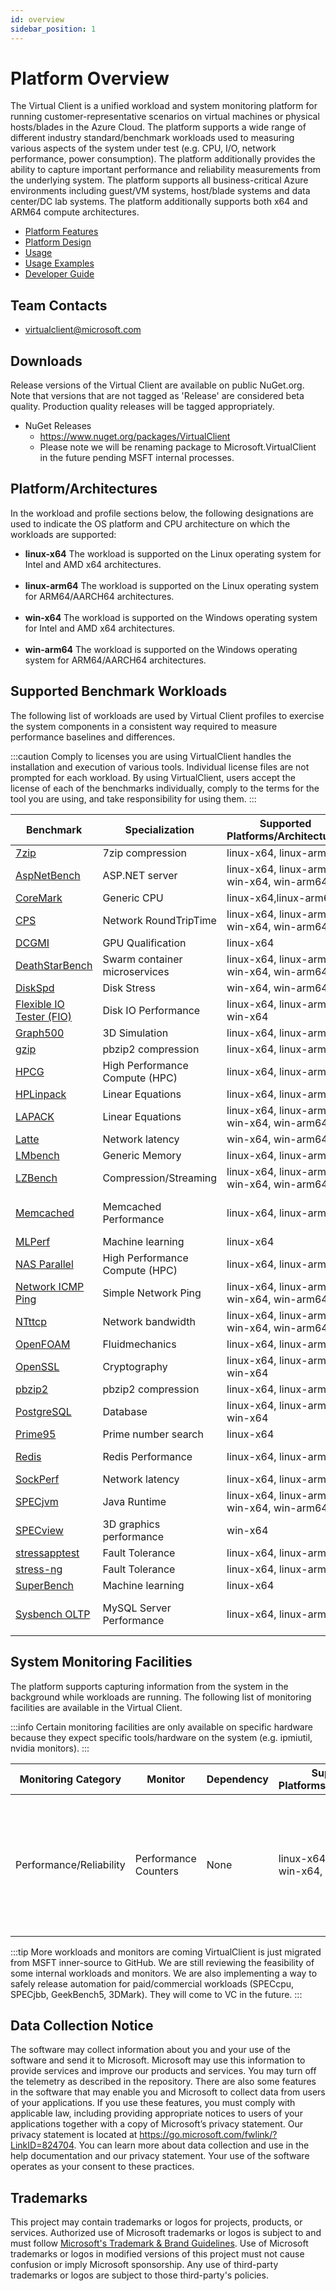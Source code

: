 ```yaml
---
id: overview
sidebar_position: 1
---
```


# Platform Overview
The Virtual Client is a unified workload and system monitoring platform for running customer-representative scenarios on virtual machines or physical hosts/blades in the Azure Cloud.
The platform supports a wide range of different industry standard/benchmark workloads used to measuring various aspects of the system under test (e.g. CPU, I/O, network performance, power consumption).
The platform additionally provides the ability to capture important performance and reliability measurements from the underlying system. The platform supports all business-critical
Azure environments including guest/VM systems, host/blade systems and data center/DC lab systems. The platform additionally supports both x64 and ARM64 compute architectures.

* [Platform Features](./0010-features.md)
* [Platform Design](./0020-design.md)
* [Usage](../guides/0010-command-line.md)
* [Usage Examples](../guides/0200-usage-examples.md)
* [Developer Guide](../developing/0010-develop-guide.md)

## Team Contacts
* [virtualclient@microsoft.com](mailto:virtualclient@microsoft.com)

## Downloads
Release versions of the Virtual Client are available on public NuGet.org. Note that versions that are not tagged as 'Release'
are considered beta quality. Production quality releases will be tagged appropriately.

* NuGet Releases
    * https://www.nuget.org/packages/VirtualClient
    * Please note we will be renaming package to Microsoft.VirtualClient in the future pending MSFT internal processes.

## Platform/Architectures
In the workload and profile sections below, the following designations are used to indicate the OS platform and CPU architecture on which the workloads are supported:
* **linux-x64**
  The workload is supported on the Linux operating system for Intel and AMD x64 architectures.<br/><br/>
* **linux-arm64**
  The workload is supported on the Linux operating system for ARM64/AARCH64 architectures.<br/><br/>
* **win-x64**
  The workload is supported on the Windows operating system for Intel and AMD x64 architectures.<br/><br/>
* **win-arm64**
  The workload is supported on the Windows operating system for ARM64/AARCH64 architectures.


## Supported Benchmark Workloads
The following list of workloads are used by Virtual Client profiles to exercise the system components in a consistent way required to measure performance baselines and differences.

:::caution Comply to licenses you are using
VirtualClient handles the installation and execution of various tools. Individual license files are not prompted for each workload. By using VirtualClient, users accept the license of each of the benchmarks individually, comply to the terms for the tool you are using, and take responsibility for using them.
:::

| **Benchmark** | **Specialization** | **Supported Platforms/Architectures** | **License(s)**  |
|---|---|---|---|
| [7zip](../workloads/compression/7zip.md) | 7zip compression | linux-x64, linux-arm64 | [GNU LGPL](https://www.7-zip.org/faq.html)  |
| [AspNetBench](../workloads/aspnetbench/aspnetbench.md) | ASP.NET server | linux-x64, linux-arm64, win-x64, win-arm64 | [**ASP.NET**:MIT](https://github.com/dotnet/aspnetcore/blob/main/LICENSE.txt)<br/>[**Bombardier**:MIT](https://github.com/codesenberg/bombardier/blob/master/LICENSE)  |
| [CoreMark](../workloads/coremark/coremark.md) | Generic CPU | linux-x64,linux-arm64 | [Apache+Custom](https://github.com/eembc/coremark/blob/main/LICENSE.md)  |
| [CPS](../workloads/network-suite/network-suite.md) | Network RoundTripTime | linux-x64, linux-arm64, win-x64, win-arm64 | MSFT developed  |
| [DCGMI](../workloads/dcgmi/dcgmi.md)| GPU Qualification| linux-x64 | [Apache-2.0](https://github.com/NVIDIA/DCGM/blob/master/LICENSE)
| [DeathStarBench](../workloads/deathstarbench/deathstarbench.md) | Swarm container microservices | linux-x64, linux-arm64, win-x64, win-arm64 | [Apache-2.0](https://github.com/delimitrou/DeathStarBench/blob/master/LICENSE)  |
| [DiskSpd](../workloads/diskspd/diskspd.md) | Disk Stress | win-x64, win-arm64 | [MIT](https://github.com/microsoft/diskspd/blob/master/LICENSE)  |
| [Flexible IO Tester (FIO)](../workloads/fio/fio.md) | Disk IO Performance | linux-x64, linux-arm64, win-x64 | [GPL-2.0](https://github.com/axboe/fio/blob/master/COPYING)  |
| [Graph500](../workloads/graph500/graph500.md) | 3D Simulation | linux-x64, linux-arm64 | [Custom](https://github.com/graph500/graph500/blob/newreference/license.txt)  |
| [gzip](../workloads/compression/gzip.md) | pbzip2 compression | linux-x64, linux-arm64 | [GPL](https://www.gnu.org/software/gzip/)  |
| [HPCG](../workloads/hpcg/hpcg.md) | High Performance Compute (HPC) | linux-x64, linux-arm64 | [Custom](https://github.com/hpcg-benchmark/hpcg/blob/master/COPYING)  |
| [HPLinpack](../workloads/hplinpack/hplinpack.md) | Linear Equations | linux-x64, linux-arm64| [IBM](https://netlib.org/benchmark/hpl/IBM_LICENSE.TXT)  |
| [LAPACK](../workloads/lapack/lapack.md) | Linear Equations | linux-x64, linux-arm64, win-x64, win-arm64 | [Custom](https://github.com/Reference-LAPACK/lapack/blob/master/LICENSE)  |
| [Latte](../workloads/network-suite/network-suite.md) | Network latency | win-x64, win-arm64 | [MIT](https://github.com/microsoft/latte/blob/main/LICENSE)  |
| [LMbench](../workloads/lmbench/lmbench.md) | Generic Memory | linux-x64, linux-arm64 | [GPL-2.0](https://github.com/intel/lmbench/blob/master/COPYING)  |
| [LZBench](https://github.com/inikep/lzbench ) | Compression/Streaming | linux-x64, linux-arm64, win-x64, win-arm64 | [None](https://github.com/inikep/lzbench)  |
| [Memcached](../workloads/memcached/memcached.md) | Memcached Performance | linux-x64, linux-arm64 | [**memcached**:BSD-3](https://github.com/memcached/memcached/blob/master/LICENSE)<br/>[**Memtier**:GPL-2.0](https://github.com/RedisLabs/memtier_benchmark/blob/master/COPYING)  |
| [MLPerf](../workloads/mlperf/mlperf.md) | Machine learning | linux-x64 | [Custom](https://github.com/mlcommons/training/blob/master/LICENSE.md)  |
| [NAS Parallel](../workloads/nasparallel/nasparallel.md) | High Performance Compute (HPC) | linux-x64, linux-arm64 | [NASA-1.3](https://opensource.org/licenses/nasa1.3.php)  |
| [Network ICMP Ping](../workloads/network-ping/network-ping.md) | Simple Network Ping | linux-x64, linux-arm64, win-x64, win-arm64 | [MIT](https://github.com/microsoft/VirtualClient/blob/main/LICENSE)  |
| [NTttcp](../workloads/network-suite/network-suite.md) | Network bandwidth | linux-x64, linux-arm64, win-x64, win-arm64 | [MIT](https://github.com/microsoft/ntttcp/blob/main/LICENSE)  |
| [OpenFOAM](../workloads/openfoam/openfoam.md) | Fluidmechanics | linux-x64, linux-arm64 | [Custom](https://github.com/OpenFOAM/OpenFOAM-10/blob/master/COPYING)  |
| [OpenSSL](../workloads/openssl/openssl.md) | Cryptography | linux-x64, linux-arm64, win-x64 | [Apache-2.0](https://github.com/openssl/openssl/blob/master/LICENSE.txt)  |
| [pbzip2](../workloads/compression/pbzip2.md) | pbzip2 compression | linux-x64, linux-arm64 | [BSD](http://compression.great-site.net/pbzip2/)  |
| [PostgreSQL](../workloads/postgresql//postgresql.md) | Database | linux-x64, linux-arm64, win-x64 | [PostgreSQL](https://www.postgresql.org/about/licence/)
| [Prime95](../workloads/prime95/prime95.md) | Prime number search | linux-x64 | [Custom](https://www.mersenne.org/legal/)  |
| [Redis](../workloads/redis/redis.md) | Redis Performance | linux-x64, linux-arm64 | [**Redis**:BSD-3](https://github.com/redis/redis/blob/unstable/COPYING)<br/>[**Memtier**:GPL-2.0](https://github.com/RedisLabs/memtier_benchmark/blob/master/COPYING)  |
| [SockPerf](../workloads/network-suite/network-suite.md) | Network latency | linux-x64, linux-arm64 | [Custom](https://github.com/Mellanox/sockperf/blob/sockperf_v2/copying)  |
| [SPECjvm](../workloads/specjvm/specjvm.md) | Java Runtime | linux-x64, linux-arm64, win-x64, win-arm64 | [SPEC](https://www.spec.org/spec/docs/SPEC_General_License.pdf)  |
| [SPECview](../workloads/specview/specview.md) | 3D graphics performance | win-x64 | [SPEC](https://gwpg.spec.org/benchmarks/benchmark/specviewperf-2020-v3-0/)  |
| [stressapptest](../workloads/stressapptest/stressapptest.md) | Fault Tolerance | linux-x64, linux-arm64 | [Apache-2.0](https://github.com/stressapptest/stressapptest/blob/master/NOTICE)  |
| [stress-ng](../workloads/stress-ng/stress-ng.md) | Fault Tolerance | linux-x64, linux-arm64 | [GPL-2.0](https://github.com/ColinIanKing/stress-ng/blob/master/COPYING)  |
| [SuperBench](../workloads/superbenchmark/superbenchmark.md) | Machine learning | linux-x64 | [MIT](https://github.com/microsoft/superbenchmark/blob/main/LICENSE)  |
| [Sysbench OLTP](../workloads/sysbench-oltp/sysbench-oltp.md) | MySQL Server Performance | linux-x64, linux-arm64 | [**Sysbench**:GPL-2.0](https://github.com/akopytov/sysbench/blob/master/COPYING)<br/>[**MySQL**:GPL-2.0](https://www.mysql.com/about/legal/licensing/oem/) |

## System Monitoring Facilities
The platform supports capturing information from the system in the background while workloads are running. The following list of monitoring facilities are available in the Virtual Client.

:::info
Certain monitoring facilities are only available on specific hardware because they expect specific tools/hardware on the system (e.g. ipmiutil, nvidia monitors).
:::

| Monitoring Category          | Monitor                 | Dependency                    | Supported Platforms/Architectures          | Notes |
|------------------------------|-------------------------|--------------------------------------------|--------------------------------------------|-------|
| Performance/Reliability      | Performance Counters    | None     | linux-x64, linux-arm64, win-x64, win-arm64 | A standard set of performance counters is captured for all executions of the application: [Counters Captured](../monitors/0100-perf-counter-metrics.md) |

:::tip More workloads and monitors are coming
VirtualClient is just migrated from MSFT inner-source to GitHub. We are still reviewing the feasibility of some internal workloads and monitors. We are also
implementing a way to safely release automation for paid/commercial workloads (SPECcpu, SPECjbb, GeekBench5, 3DMark). They will come to VC in the future.
:::


## Data Collection Notice
The software may collect information about you and your use of the software and send it to Microsoft. Microsoft may use this information to provide services
and improve our products and services. You may turn off the telemetry as described in the repository. There are also some features in the software that may
enable you and Microsoft to collect data from users of your applications. If you use these features, you must comply with applicable law, including providing
appropriate notices to users of your applications together with a copy of Microsoft’s privacy statement. Our privacy statement is located
at https://go.microsoft.com/fwlink/?LinkID=824704. You can learn more about data collection and use in the help documentation and our privacy statement.
Your use of the software operates as your consent to these practices.

## Trademarks
This project may contain trademarks or logos for projects, products, or services. Authorized use of Microsoft
trademarks or logos is subject to and must follow [Microsoft's Trademark & Brand Guidelines](https://www.microsoft.com/en-us/legal/intellectualproperty/trademarks/usage/general).
Use of Microsoft trademarks or logos in modified versions of this project must not cause confusion or imply Microsoft sponsorship.
Any use of third-party trademarks or logos are subject to those third-party's policies.